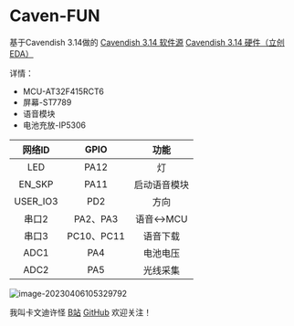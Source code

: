 # Caven-FUN

基于Cavendish 3.14做的 [Cavendish 3.14 软件源](https://github.com/SwiperWitty/Core-Caven32)    [Cavendish 3.14 硬件（立创EDA）](https://oshwhub.com/SWP_MCU/aeefd84f983743a1af339ab6bbbd6a80)



详情：

- MCU-AT32F415RCT6
- 屏幕-ST7789
- 语音模块
- 电池充放-IP5306

|  网络ID  |    GPIO    |     功能     |
| :------: | :--------: | :----------: |
|   LED    |    PA12    |      灯      |
|  EN_SKP  |    PA11    | 启动语音模块 |
| USER_IO3 |    PD2     |     方向     |
|  串口2   |  PA2、PA3  |  语音<->MCU  |
|  串口3   | PC10、PC11 |   语音下载   |
|   ADC1   |    PA4     |   电池电压   |
|   ADC2   |    PA5     |   光线采集   |



![image-20230406105329792](https://gitee.com/Swiper_witty/caven_img/raw/master/img/202304061053347.png)



我叫卡文迪许怪 [B站](https://space.bilibili.com/102898291?spm_id_from=333.1007.0.0)  [GitHub](https://github.com/SwiperWitty/Caven-FUN) 欢迎关注！